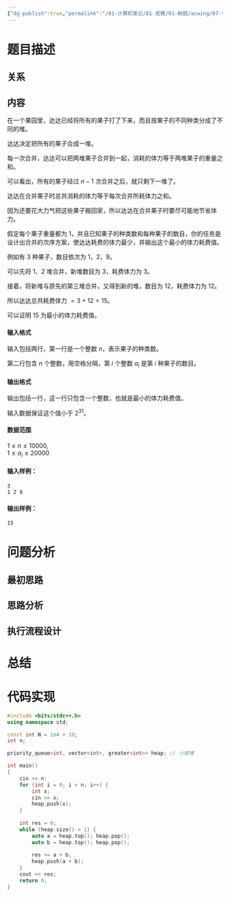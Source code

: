 ```yaml
---
{"dg-publish":true,"permalink":"/01-计算机笔记/01-竞赛/01-刷题/acwing/07-考研算法辅导课/003-148-合并果子/","tags":["personal/blog","algorithm/数据结构/Huffman-tree"]}
---
```



# 题目描述
## 关系

## 内容
在一个果园里，达达已经将所有的果子打了下来，而且按果子的不同种类分成了不同的堆。

达达决定把所有的果子合成一堆。

每一次合并，达达可以把两堆果子合并到一起，消耗的体力等于两堆果子的重量之和。

可以看出，所有的果子经过 $n-1$ 次合并之后，就只剩下一堆了。

达达在合并果子时总共消耗的体力等于每次合并所耗体力之和。

因为还要花大力气把这些果子搬回家，所以达达在合并果子时要尽可能地节省体力。

假定每个果子重量都为 $1$，并且已知果子的种类数和每种果子的数目，你的任务是设计出合并的次序方案，使达达耗费的体力最少，并输出这个最小的体力耗费值。

例如有 $3$ 种果子，数目依次为 $1，2，9$。

可以先将 $1、2$ 堆合并，新堆数目为 $3$，耗费体力为 $3$。

接着，将新堆与原先的第三堆合并，又得到新的堆，数目为 $12$，耗费体力为 $12$。

所以达达总共耗费体力 $=3+12=15$。

可以证明 $15$ 为最小的体力耗费值。

#### 输入格式

输入包括两行，第一行是一个整数 $n$，表示果子的种类数。

第二行包含 $n$ 个整数，用空格分隔，第 $i$ 个整数 $a_i$ 是第 $i$ 种果子的数目。

#### 输出格式

输出包括一行，这一行只包含一个整数，也就是最小的体力耗费值。

输入数据保证这个值小于 $2^{31}$。

#### 数据范围

$1 \le n \le 10000$,  
$1 \le a_i \le 20000$

#### 输入样例：

```
3 
1 2 9 
```

#### 输出样例：

```
15
```
# 问题分析
## 最初思路

## 思路分析

## 执行流程设计

# 总结

# 代码实现
```c++
#include <bits/stdc++.h>
using namespace std;

const int N = 1e4 + 10;
int n;

priority_queue<int, vector<int>, greater<int>> heap; // 小根堆

int main()
{
    cin >> n;
    for (int i = 0; i < n; i++) {
        int x;
        cin >> x;
        heap.push(x);
    }
    
    int res = 0;
    while (heap.size() > 1) {
        auto a = heap.top(); heap.pop();
        auto b = heap.top(); heap.pop();
        
        res += a + b;
        heap.push(a + b);
    }
    cout << res;
    return 0;
}
```